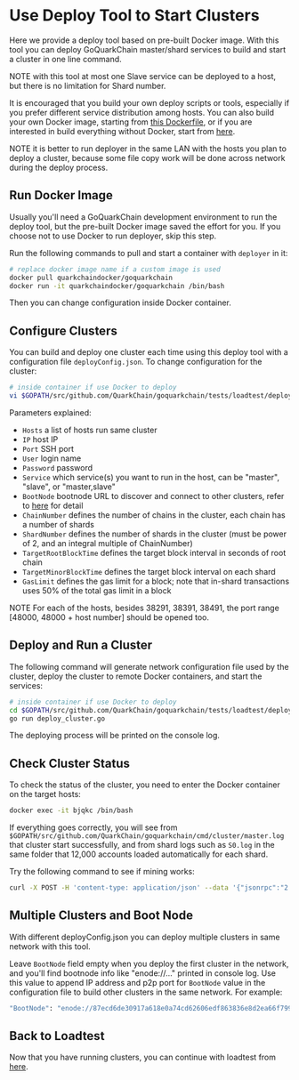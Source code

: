 # Use Deploy Tool to Start Clusters

Here we provide a deploy tool based on pre-built Docker image. With this tool you can deploy GoQuarkChain master/shard 
services to build and start a cluster in one line command. 

NOTE with this tool at most one Slave service can be deployed to a host, but there is no limitation for Shard number.

It is encouraged that you build your own deploy scripts or tools, especially if you prefer different service distribution 
among hosts.  You can also build your own Docker image, starting from [this Dockerfile](../Dockerfile), or if you are 
interested in build everything without Docker, start from [here](../../../README.md#development-setup). 

NOTE it is better to run deployer in the same LAN with the hosts you plan to deploy a cluster, because some file copy work 
will be done across network during the deploy process. 

## Run Docker Image

Usually you'll need a GoQuarkChain development environment to run the deploy tool, but the pre-built Docker image 
saved the effort for you. If you choose not to use Docker to run deployer, skip this step.

Run the following commands to pull and start a container with `deployer` in it:

```bash
# replace docker image name if a custom image is used
docker pull quarkchaindocker/goquarkchain
docker run -it quarkchaindocker/goquarkchain /bin/bash 
```
Then you can change configuration inside Docker container.

## Configure Clusters

You can build and deploy one cluster each time using this deploy tool with a configuration file `deployConfig.json`. 
To change configuration for the cluster:
```bash
# inside container if use Docker to deploy
vi $GOPATH/src/github.com/QuarkChain/goquarkchain/tests/loadtest/deployer/deployConfig.json
```
Parameters explained:
- `Hosts` a list of hosts run same cluster
- `IP` host IP
- `Port` SSH port
- `User` login name
- `Password` password
- `Service` which service(s) you want to run in the host, can be "master", "slave", or "master,slave"
- `BootNode` bootnode URL to discover and connect to other clusters, refer to [here](#running-multiple-clusters-and-boot-node) 
for detail
- `ChainNumber` defines the number of chains in the cluster, each chain has a number of shards 
- `ShardNumber` defines the number of shards in the cluster (must be power of 2, and an integral multiple of ChainNumber)
- `TargetRootBlockTime` defines the target block interval in seconds of root chain
- `TargetMinorBlockTime` defines the target block interval on each shard
- `GasLimit` defines the gas limit for a block; note that in-shard transactions uses 50% of the total gas limit in a block

NOTE For each of the hosts, besides 38291, 38391, 38491, the port range [48000, 48000 + host number] should be opened too.

## Deploy and Run a Cluster

The following command will generate network configuration file used by the cluster, deploy the cluster to remote Docker 
containers, and start the services:

```bash
# inside container if use Docker to deploy
cd $GOPATH/src/github.com/QuarkChain/goquarkchain/tests/loadtest/deployer
go run deploy_cluster.go
```
The deploying process will be printed on the console log. 

## Check Cluster Status

To check the status of the cluster, you need to enter the Docker container on the target hosts: 
```bash
docker exec -it bjqkc /bin/bash
```
If everything goes correctly, you will see from `$GOPATH/src/github.com/QuarkChain/goquarkchain/cmd/cluster/master.log` that 
cluster start successfully, and from shard logs such as `S0.log` in the same folder that 12,000 accounts 
loaded automatically for each shard.

Try the following command to see if mining works:
```bash
curl -X POST -H 'content-type: application/json' --data '{"jsonrpc":"2.0","method":"setMining","params":[true],"id":0}' http://127.0.0.1:38491
```
## Multiple Clusters and Boot Node
With different deployConfig.json you can deploy multiple clusters in same network with this tool. 

Leave `BootNode` field empty when you deploy the first cluster in the network, and you'll find bootnode info like
"enode://..." printed in console log. Use this value to append IP address and p2p port for `BootNode` value in 
the configuration file to build other clusters in the same network. For example:
```bash
"BootNode": "enode://87ecd6de30917a618e0a74cd62606edf863836e8d2ea66f79920c57edc582a016d0679201424757a9090cd53338fc7e585bcbfc07c488f5d4225e63387ee0042@138.68.22.96:38291"
```
## Back to Loadtest

Now that you have running clusters, you can continue with loadtest from [here](../README.md#generate-transactions).